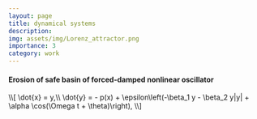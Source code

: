```yaml
---
layout: page
title: dynamical systems
description: 
img: assets/img/Lorenz_attractor.png
importance: 3
category: work
---
```




<h4 style="text-align: left;"  style="font-size: 1.25rem;"><strong>Erosion of safe basin of forced-damped nonlinear oscillator</strong></h4>
\\[
 \dot{x} = y,\\
\dot{y}  = - p(x)  + \epsilon\left(-\beta_1 y - \beta_2 y|y| +  \alpha \cos(\Omega t + \theta)\right), 
\\]



